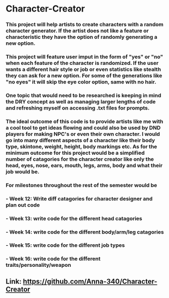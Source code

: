 # Character-Creator
### This project will help artists to create characters with a random character generator. If the artist does not like a feature or characteristic they have the option of randomly generating a new option. 

###  This project will feature user imput in the form of "yes" or "no" when each feature of the character is randomized. If the user wants a different hair style or job or even statistics like stealth they can ask for a new option. For some of the generations like "no eyes" it will skip the eye color option, same with no hair.

### One topic that would need to be researched is keeping in mind the DRY concept as well as managing larger lengths of code and refreshing myself on accessing .txt files for prompts. 

### The ideal outcome of this code is to provide artists like me with a cool tool to get ideas flowing and could also be used by DND players for making NPC's or even their own character. I would go into many different aspects of a character like their body type, skintone, weight, height, body markings etc. As for the minimum outcome for this project would be a simplified number of catagories for the character creator like only the head, eyes, nose, ears, mouth, legs, arms, body and what their job would be. 

### For milestones throughout the rest of the semester would be
###  - Week 12: Write diff catagories for character designer and plan out code
###  - Week 13: write code for the different head catagories
###  - Week 14: write code for the different body/arm/leg catagories
###  - Week 15: write code for the different job types
###  - Week 16: write code for the different  traits/personality/weapon

## Link: https://github.com/Anna-340/Character-Creator
